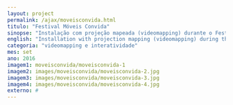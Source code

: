 ```yaml
---
layout: project
permalink: /ajax/moveisconvida.html
titulo: "Festival Móveis Convida"
sinopse: "Instalação com projeção mapeada (videomapping) durante o Festival Móveis Convida. Em parceria com Lucas de Sordi."
english: "Installation with projection mapping (videomapping) during the Festival Mobile Calls. In partnership with Lucas de Sordi."
categoria: "videomapping e interatividade"
mes: set
ano: 2016
imagem1: moveisconvida/moveisconvida-1
imagem2: images/moveisconvida/moveisconvida-2.jpg
imagem3: images/moveisconvida/moveisconvida-3.jpg
imagem4: images/moveisconvida/moveisconvida-4.jpg
externo: #
---
```

